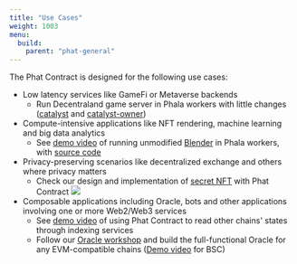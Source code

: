 ```yaml
---
title: "Use Cases"
weight: 1003
menu:
  build:
    parent: "phat-general"
---
```


The Phat Contract is designed for the following use cases:

- Low latency services like GameFi or Metaverse backends
  - Run Decentraland game server in Phala workers with little changes ([catalyst](https://github.com/Phala-Network/catalyst/tree/sgx-shielded) and [catalyst-owner](https://github.com/Phala-Network/catalyst-owner/tree/sgx-shielded))
- Compute-intensive applications like NFT rendering, machine learning and big data analytics
  - See [demo video](https://www.youtube.com/watch?v=corp9wMlkfI&t=1s) of running unmodified [Blender](https://www.blender.org/) in Phala workers, with [source code](https://github.com/Phala-Network/blender-contract)
- Privacy-preserving scenarios like decentralized exchange and others where privacy matters
  - Check our design and implementation of [secret NFT](https://github.com/tenheadedlion/phat-nft) with Phat Contract
![](/images/build/usecase-secret-nft.png)
- Composable applications including Oracle, bots and other applications involving one or more Web2/Web3 services
  - See [demo video](https://www.youtube.com/watch?v=THeM8E-3lec) of using Phat Contract to read other chains' states through indexing services
  - Follow our [Oracle workshop](https://github.com/Phala-Network/phat-offchain-rollup/tree/sub0-workshop/phat) and build the full-functional Oracle for any EVM-compatible chains ([Demo video](https://drive.google.com/file/d/1Hg9HFEBbCiXGiyQZPKPd1Zs1BiJtP7kg/view) for BSC)
